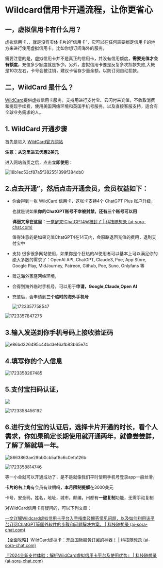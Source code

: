 # Wildcard信用卡开通流程，让你更省心

## 一，虚拟信用卡有什么用？

虚拟信用卡，，就是没有实体卡片的“信用卡”，它可以在任何需要绑定信用卡的地方来进行使用虚拟信用卡。比如你想订阅海外的服务，

需要注意的是，虚拟信用卡并不是真正的信用卡，并没有信用额度，**需要充值才会有额度**，充值多少额度就是多少。另外，虚拟信用卡要是反复多次扣款失败,大概是10次左右，卡号会被注销，建议卡留存少量余额，以防订阅自动扣款。

## 二，WildCard 是什么？

[WildCard](https://wildcard.com.cn/i/GPT321)提供虚拟信用卡服务，支持用进行支付宝、云闪付来充值，不收取消费和提现手续费，使用美国网络环境和英国手机号服务，以及直接客服支持，适合有全球业务需求的人。

## 1. WildCard 开通步骤

首先是进入 [WildCard官方网站](https://wildcard.com.cn/i/GPT321)

**注意：从这里进去优惠2美元**

进入网站首页之后，点击**立即使用**：

![18b1ec53cf87a5f382551399f384db0](https://chatd.oss-us-east-1.aliyuncs.com/img2/202408111420666.png)

## 2.点去开通”，然后点击开通会员，会员权益如下：

- 你会得到一张 WildCard 信用卡，这张卡支持4个 ChatGPT Plus 账户升级，

  也就是说如果**你的ChatGPT账号不幸被封禁，还有三个账号可以用**

  **详细文章在这里**：[一觉醒来!ChatGPT4号被封了 | 科技随想录 (ai-sora-chat.com)](https://ai-sora-chat.com/#/handbook/Wake-up-ChatGPT4-has-been-banned.html)

  值得注意的是如果充值ChatGPT4在14天内，会原路退回充值的费用，退到支付宝中

- 支持 很多很多网站使用，如果你是个狂热的AI使用者可以基本上可以满足你的绝大多数的需求了：OpenAI API, ChatGPT, Claude3, Poe, App Store, Google Play, MidJourney, Patreon, Github, Poe, Suno, Onlyfans 等

- 赠送海外家庭网络环境，

- 会得到海外临时手机号，可以用于**申请，Google,Claude,Open AI**

- 充值后，会申请到**三个临时的海外手机号**

  ![1723357758547](https://chatd.oss-us-east-1.aliyuncs.com/img2/202408111429624.jpg)

![1723357847275](https://chatd.oss-us-east-1.aliyuncs.com/img2/202408111430847.jpg)

## 3.输入发送到你手机号码上接收验证码

![e86bd326495c44bd3ef6afb83b65e74](https://chatd.oss-us-east-1.aliyuncs.com/img2/202408111435015.png)

## 4.填写你的个人信息

![1723358267485](https://chatd.oss-us-east-1.aliyuncs.com/img2/202408111437669.jpg)

## 5.支付宝扫码认证，

![](https://chatd.oss-us-east-1.aliyuncs.com/img2/202408111439432.png)

![1723358456192](https://chatd.oss-us-east-1.aliyuncs.com/img2/202408111441284.jpg)

## 6.进行支付宝的认证后，选择卡片开通的时长，看个人需求，你如果确定长期使用就开通两年，就像尝尝鲜，了解了解就填一年。

![8663863ae29bb0cb5af8c6c0efa126b](https://chatd.oss-us-east-1.aliyuncs.com/img2/202408111444438.png)

![1723358814746](https://chatd.oss-us-east-1.aliyuncs.com/img2/202408111447897.png)

等一小会就可以开通成功了，是不是就像我们平时使用手机号登录app一般丝滑。

**卡片的右上角**有会员有效期吗，**本月限制提额**在3000美元

卡号，安全码，姓名，地址，城市，邮编，州都有**一键复制**功能，无需手动复制

对WildCard信用卡有疑问的，可以下列文章：

[一文详解Wildcard虚拟信用卡平台入手指南及解答常见问题，以及如何利用该平台订阅ChatGPT等国外软件的步骤和问题解决方案。 | 科技随想录 (ai-sora-chat.com)](https://ai-sora-chat.com/#/handbook/Detailed-explanation-of-Wildcard.html)

[【全面攻略】WildCard虚拟卡：开启国际服务订阅的神器！ | 科技随想录 (ai-sora-chat.com)](https://ai-sora-chat.com/#/handbook/Comprehensive-Strategy-WildCard-Virtual-Card-A-Magic-Tool-for-Enabling-International-Service-Subscriptions.html)

[『2024全新支付体验：解析WildCard虚拟信用卡平台及使用优势』 | 科技随想录 (ai-sora-chat.com)](https://ai-sora-chat.com/#/handbook/2024-New-Payment-Experience-Analyzing-the-WildCard-Virtual-Credit-Card-Platform-and-Its-Advantages.html)